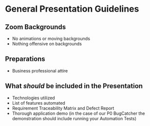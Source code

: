 # General Presentation Guidelines

## Zoom Backgrounds
- No animations or moving backgrounds
- Nothing offensive on backgrounds

## Preparations
- Business professional attire

## What *should* be included in the Presentation
- Technologies utilized
- List of features automated
- Requirement Traceability Matrix and Defect Report
- Thorough application demo (in the case of our P0 BugCatcher the demonstration should include running your Automation Tests)